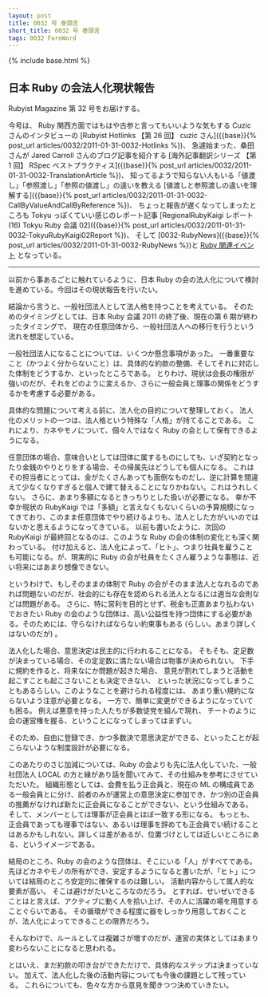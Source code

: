 ```yaml
---
layout: post
title: 0032 号 巻頭言
short_title: 0032 号 巻頭言
tags: 0032 ForeWord
---
```

{% include base.html %}


## 日本 Ruby の会法人化現状報告

Rubyist Magazine 第 32 号をお届けする。

今号は、
Ruby 関西方面ではもはや古参と言ってもいいような気もする Cuzic さんのインタビューの
[Rubyist Hotlinks 【第 26 回】 cuzic さん]({{base}}{% post_url articles/0032/2011-01-31-0032-Hotlinks %})、
急遽始まった、桑田さんが Jared Carroll さんのブログ記事を紹介する
[海外記事翻訳シリーズ 【第 1 回】 RSpec ベストプラクティス]({{base}}{% post_url articles/0032/2011-01-31-0032-TranslationArticle %})、
知ってるようで知らない人もいる「値渡し」「参照渡し」「参照の値渡し」の違いを教える
[値渡しと参照渡しの違いを理解する]({{base}}{% post_url articles/0032/2011-01-31-0032-CallByValueAndCallByReference %})、
ちょっと報告が遅くなってしまったところも Tokyu っぽくていい感じのレポート記事
[RegionalRubyKaigi レポート (16) Tokyu Ruby 会議 02]({{base}}{% post_url articles/0032/2011-01-31-0032-TokyuRubyKaigi02Report %})、
そして
[0032-RubyNews]({{base}}{% post_url articles/0032/2011-01-31-0032-RubyNews %})と
[Ruby 関連イベント](http://jp.rubyist.net/?RubyEventCheck)
となっている。

----
以前から事あるごとに触れているように、日本 Ruby の会の法人化について検討を進めている。今回はその現状報告を行いたい。

結論から言うと、一般社団法人として法人格を持つことを考えている。
そのためのタイミングとしては、日本 Ruby 会議 2011 の終了後、現在の第 6 期が終わったタイミングで、
現在の任意団体から、一般社団法人への移行を行うという流れを想定している。

一般社団法人になることについては、いくつか懸念事項があった。
一番重要なこと（かつよく分からないこと）は、具体的な約款の整備、そしてそれに対応した体制をどうするか、といったところである。
とりわけ、現状は会長の権限が強いのだが、それをどのように変えるか、さらに一般会員と理事の関係をどうするかを考慮する必要がある。

具体的な問題について考える前に、法人化の目的について整理しておく。
法人化のメリットの一つは、法人格という特殊な「人格」が持てることである。
これにより、カネやモノについて、個々人ではなく Ruby の会として保有できるようになる。

任意団体の場合、意味合いとしては団体に属するものにしても、いざ契約となったり金銭のやりとりをする場合、その帰属先はどうしても個人になる。
これはその担当者にとっては、金がたくさんあっても面倒なものだし、逆に計算を間違えて少なくなりすぎると個人で建て替えることになりかねない。これはうれしくない。
さらに、あまり多額になるときっちりとした扱いが必要になる。
幸か不幸か現状の RubyKaigi では「多額」と言えなくもないくらいの予算規模になってきており、このまま任意団体でやり続けるよりも、法人とした方がいいのではないかと思えるようになってきている。
以前も書いたように、次回の RubyKaigi が最終回となるのは、このような Ruby の会の体制の変化とも深く関わっている。
付け加えると、法人化によって、「ヒト」、つまり社員を雇うことも可能になる。が、現実的に Ruby の会が社員をたくさん雇うような事態は、近い将来にはあまり想像できない。

というわけで、もしそのままの体制で Ruby の会がそのまま法人となれるのであれば問題ないのだが、社会的にも存在を認められる法人となるには適当な会則などは問題がある。
さらに、特に営利を目的とせず、税金も正直あまり払わないでおきたい Ruby の会のような団体は、高い公益性を持つ団体にする必要がある。そのためには、守らなければならない約束事もある (らしい。あまり詳しくはないのだが) 。

法人化した場合、意思決定は民主的に行われることになる。
そもそも、定足数が決まっている場合、その定足数に満たない場合は物事が決められない。
下手に規約を作ると、将来なにか問題が起きた場合、
意見が割れてしまうと活動を起こすことも起こさないことも決定できない、
といった状況になってしまうこともあるらしい。このようなことを避けられる程度には、
あまり重い規約にならないよう注意が必要となる。
一方で、簡単に変更ができるようになっていても困る。
例えば悪意を持った人たちが多数徒党を組んで現れ、
チートのように会の運営権を握る、ということになってしまってはまずい。

そのため、自由に登録でき、かつ多数決で意思決定ができる、といったことが起こらないような制度設計が必要になる。

このあたりのさじ加減については、Ruby の会よりも先に法人化していた、一般社団法人 LOCAL の方と縁があり話を聞いてみて、その仕組みを参考にさせていただいた。
組織形態としては、会費を払う正会員と、現在の ML の構成員である一般会員とに分け、前者のみが運営上の意思決定に参加でき、かつ別の正会員の推薦がなければ新たに正会員になることができない、という仕組みである。
そして、メンバーとしては理事が正会員とほぼ一致する形になる。
もっとも、正会員であっても理事ではない、あるいは理事を辞めても正会員でい続けることはあるかもしれない。詳しくは差があるが、位置づけとしては近しいところにある、というイメージである。

結局のところ、Ruby の会のような団体は、そこにいる「人」がすべてである。
先ほどカネやモノの所有ができ、安定するようになると書いたが、「ヒト」については結局のところ安定的に確保するのは難しい。
活動内容からして属人的な要素が高い。
そこは避けがたいところなのだろう。
とすれば、せいぜいできることはと言えば、アクティブに動く人を拾い上げ、その人に活躍の場を用意することぐらいである。
その循環ができる程度に器をしっかり用意しておくことが、法人化によってできることの限界だろう。

そんなわけで、ルールとしては複雑さが増すのだが、運営の実体としてはあまり変わらないことになると思われる。

とはいえ、まだ約款の叩き台ができただけで、具体的なステップは決まっていない。
加えて、法人化した後の活動内容についても今後の課題として残っている。
これらについても、色々な方から意見を聞きつつ決めていきたい。


